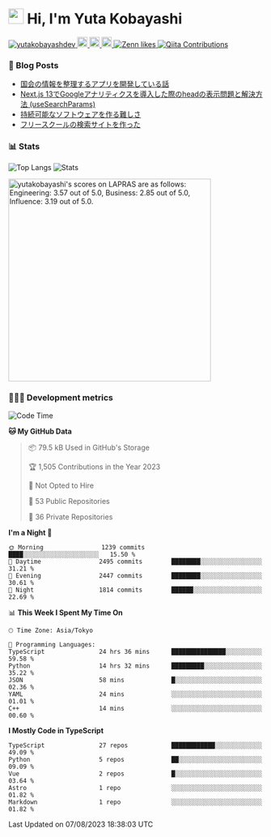 <h1><img src="https://emojis.slackmojis.com/emojis/images/1613942336/14158/balloons.gif?1613942336" width="30"/> Hi, I'm Yuta Kobayashi</h1>

<p align="left"> 
  <a href="https://github.com/yutakobayashidev/yutakobayashidev/">
    <img src="https://komarev.com/ghpvc/?username=yutakobayashdev" alt="yutakobayashdev" />
  </a>
  <a href="https://mastodon.social/@yutakobayashi">
    <img height="20" src="https://img.shields.io/mastodon/follow/107202517736161782?domain=https%3A%2F%2Fmastodon.social&label=Mastodon&logo=mastodon&style=plastic" />
  </a>
  <a href="https://github.com/yutakobayashidev">
    <img height="20" src="https://img.shields.io/github/followers/yutakobayashidev?label=follow&logo=github&style=flat" />
  </a>
  <a href="https://www.reddit.com/user/yutakobayashi">
    <img height="20" src="https://img.shields.io/reddit/user-karma/combined/yutakobayashi?label=Reddit&logo=reddit&style=flat" />
  </a>
  <a href="https://zenn.dev/yutakobayashi">
    <img src="https://badgen.org/img/zenn/yutakobayashi/likes?style=plastic" alt="Zenn likes" />
  </a>
  <a href="https://qiita.com/yutakobayashi">
    <img src="https://badgen.org/img/qiita/yutakobayashi/contributions?style=plastic" alt="Qiita Contributions" />
  </a>
</p>

### 📕 Blog Posts

<!-- BLOG-POST-LIST:START -->
- [国会の情報を整理するアプリを開発している話](https://yutakobayashi.dev/blog/capitalens)
- [Next.js 13でGoogleアナリティクスを導入した際のheadの表示問題と解決方法 &lpar;useSearchParams&rpar;](https://zenn.dev/yutakobayashi/articles/head-google-analytics)
- [持続可能なソフトウェアを作る難しさ](https://yutakobayashi.dev/blog/sustainable-software)
- [フリースクールの検索サイトを作った](https://yutakobayashi.dev/blog/freeschool-search)
<!-- BLOG-POST-LIST:END -->

### 📊 Stats

![Top Langs](https://github-readme-stats.vercel.app/api/top-langs/?username=yutakobayashidev)
![Stats](https://github-readme-stats.vercel.app/api?username=yutakobayashidev&count_private=true&show_icons=true&line_height=40)

<!--START_SECTION:lapras-card-->
<p ><a href="https://lapras.com/public/yutakobayashi" target="_blank" rel="noopener noreferrer"><img alt="yutakobayashi's scores on LAPRAS are as follows: Engineering: 3.57 out of 5.0, Business: 2.85 out of 5.0, Influence: 3.19 out of 5.0." src="https://lapras-card-generator.vercel.app/api/svg?e=3.57&b=2.85&i=3.19&b1=%23020e27&b2=%230e5593&i1=%2303102f&i2=%231688bf&l=en" width="400" ></a></p>
<!--END_SECTION:lapras-card-->

### 👩🏻‍💻 Development metrics

<!--START_SECTION:waka-->
![Code Time](http://img.shields.io/badge/Code%20Time-1%2C570%20hrs%2051%20mins-blue)

**🐱 My GitHub Data** 

> 📦 79.5 kB Used in GitHub's Storage 
 > 
> 🏆 1,505 Contributions in the Year 2023
 > 
> 🚫 Not Opted to Hire
 > 
> 📜 53 Public Repositories 
 > 
> 🔑 36 Private Repositories 
 > 
**I'm a Night 🦉** 

```text
🌞 Morning                1239 commits        ████░░░░░░░░░░░░░░░░░░░░░   15.50 % 
🌆 Daytime                2495 commits        ████████░░░░░░░░░░░░░░░░░   31.21 % 
🌃 Evening                2447 commits        ████████░░░░░░░░░░░░░░░░░   30.61 % 
🌙 Night                  1814 commits        ██████░░░░░░░░░░░░░░░░░░░   22.69 % 
```


📊 **This Week I Spent My Time On** 

```text
🕑︎ Time Zone: Asia/Tokyo

💬 Programming Languages: 
TypeScript               24 hrs 36 mins      ███████████████░░░░░░░░░░   59.58 % 
Python                   14 hrs 32 mins      █████████░░░░░░░░░░░░░░░░   35.22 % 
JSON                     58 mins             █░░░░░░░░░░░░░░░░░░░░░░░░   02.36 % 
YAML                     24 mins             ░░░░░░░░░░░░░░░░░░░░░░░░░   01.01 % 
C++                      14 mins             ░░░░░░░░░░░░░░░░░░░░░░░░░   00.60 % 
```

**I Mostly Code in TypeScript** 

```text
TypeScript               27 repos            ████████████░░░░░░░░░░░░░   49.09 % 
Python                   5 repos             ██░░░░░░░░░░░░░░░░░░░░░░░   09.09 % 
Vue                      2 repos             █░░░░░░░░░░░░░░░░░░░░░░░░   03.64 % 
Astro                    1 repo              ░░░░░░░░░░░░░░░░░░░░░░░░░   01.82 % 
Markdown                 1 repo              ░░░░░░░░░░░░░░░░░░░░░░░░░   01.82 % 
```




 Last Updated on 07/08/2023 18:38:03 UTC
<!--END_SECTION:waka-->
